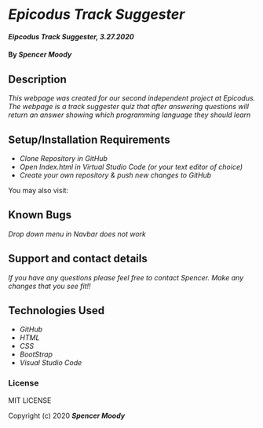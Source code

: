 # _Epicodus Track Suggester_

#### _Eipcodus Track Suggester, 3.27.2020_

#### By _**Spencer Moody**_

## Description

_This webpage was created for our second independent project at Epicodus. The webpage is a track suggester quiz that after answering questions will return an answer showing which programming language they should learn_

## Setup/Installation Requirements

* _Clone Repository in GitHub_
* _Open Index.html in Virtual Studio Code (or your text editor of choice)_
* _Create your own repository & push new changes to GitHub_

You may also visit:

## Known Bugs

_Drop down menu in Navbar does not work_

## Support and contact details

_If you have any questions please feel free to contact Spencer. Make any changes that you see fit!!_

## Technologies Used

* _GitHub_
* _HTML_
* _CSS_
* _BootStrap_
* _Visual Studio Code_

### License

MIT LICENSE

Copyright (c) 2020 **_Spencer Moody_**